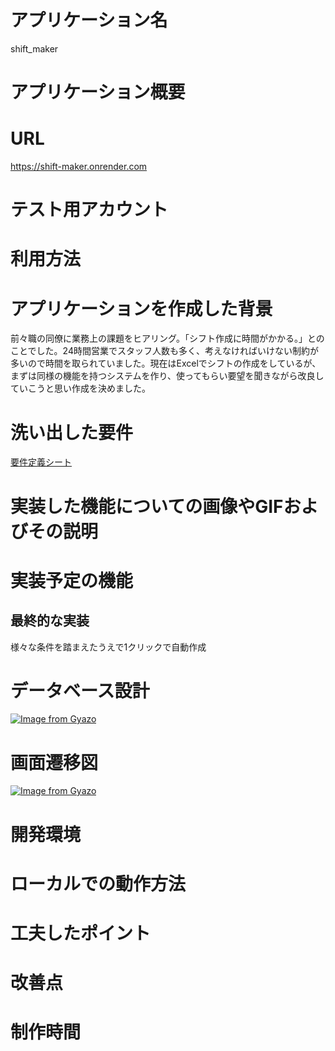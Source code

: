 # アプリケーション名
shift_maker
# アプリケーション概要
# URL
https://shift-maker.onrender.com
# テスト用アカウント
# 利用方法
# アプリケーションを作成した背景
前々職の同僚に業務上の課題をヒアリング。「シフト作成に時間がかかる。」とのことでした。24時間営業でスタッフ人数も多く、考えなければいけない制約が多いので時間を取られていました。現在はExcelでシフトの作成をしているが、まずは同様の機能を持つシステムを作り、使ってもらい要望を聞きながら改良していこうと思い作成を決めました。
# 洗い出した要件
[要件定義シート](https://docs.google.com/spreadsheets/d/165YKaxsnzBE4d8mGFGmqllZdt0CGPw0eQhtEMuGVWF0/edit?gid=1094606676#gid=1094606676)
# 実装した機能についての画像やGIFおよびその説明
# 実装予定の機能
## 最終的な実装
様々な条件を踏まえたうえで1クリックで自動作成
# データベース設計
[![Image from Gyazo](https://i.gyazo.com/fd3e68823c04a891b41859c1ada988ed.png)](https://gyazo.com/fd3e68823c04a891b41859c1ada988ed)
# 画面遷移図
[![Image from Gyazo](https://i.gyazo.com/ad0d993f60ce6639d075ef341886b6b8.png)](https://gyazo.com/ad0d993f60ce6639d075ef341886b6b8)
# 開発環境
# ローカルでの動作方法
# 工夫したポイント
# 改善点
# 制作時間


